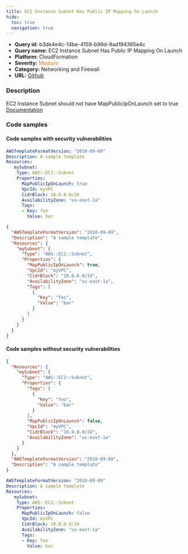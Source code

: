 ```yaml
---
title: EC2 Instance Subnet Has Public IP Mapping On Launch
hide:
  toc: true
  navigation: true
---
```


<style>
  .highlight .hll {
    background-color: #ff171742;
  }
  .md-content {
    max-width: 1100px;
    margin: 0 auto;
  }
</style>

-   **Query id:** b3de4e4c-14be-4159-b99d-9ad194365e4c
-   **Query name:** EC2 Instance Subnet Has Public IP Mapping On Launch
-   **Platform:** CloudFormation
-   **Severity:** <span style="color:#ff7213">Medium</span>
-   **Category:** Networking and Firewall
-   **URL:** [Github](https://github.com/Checkmarx/kics/tree/master/assets/queries/cloudFormation/aws/ec2_instance_subnet_has_public_ip_mapping_on_launch)

### Description
EC2 Instance Subnet should not have MapPublicIpOnLaunch set to true<br>
[Documentation](https://docs.aws.amazon.com/AWSCloudFormation/latest/UserGuide/aws-resource-ec2-subnet.html#cfn-ec2-subnet-mappubliciponlaunch)

### Code samples
#### Code samples with security vulnerabilities
```yaml title="Positive test num. 1 - yaml file" hl_lines="7"
AWSTemplateFormatVersion: "2010-09-09"
Description: A sample template
Resources:
   mySubnet:
    Type: AWS::EC2::Subnet
    Properties:
      MapPublicIpOnLaunch: true
      VpcId: myVPC
      CidrBlock: 10.0.0.0/24
      AvailabilityZone: "us-east-1a"
      Tags:
      - Key: foo
        Value: bar

```
```json title="Positive test num. 2 - json file" hl_lines="8"
{
  "AWSTemplateFormatVersion": "2010-09-09",
  "Description": "A sample template",
  "Resources": {
    "mySubnet": {
      "Type": "AWS::EC2::Subnet",
      "Properties": {
        "MapPublicIpOnLaunch": true,
        "VpcId": "myVPC",
        "CidrBlock": "10.0.0.0/24",
        "AvailabilityZone": "us-east-1a",
        "Tags": [
          {
            "Key": "foo",
            "Value": "bar"
          }
        ]
      }
    }
  }
}

```


#### Code samples without security vulnerabilities
```json title="Negative test num. 1 - json file"
{
  "Resources": {
    "mySubnet": {
      "Type": "AWS::EC2::Subnet",
      "Properties": {
        "Tags": [
          {
            "Key": "foo",
            "Value": "bar"
          }
        ],
        "MapPublicIpOnLaunch": false,
        "VpcId": "myVPC",
        "CidrBlock": "10.0.0.0/24",
        "AvailabilityZone": "us-east-1a"
      }
    }
  },
  "AWSTemplateFormatVersion": "2010-09-09",
  "Description": "A sample template"
}

```
```yaml title="Negative test num. 2 - yaml file"
AWSTemplateFormatVersion: "2010-09-09"
Description: A sample template
Resources:
   mySubnet:
    Type: AWS::EC2::Subnet
    Properties:
      MapPublicIpOnLaunch: false
      VpcId: myVPC
      CidrBlock: 10.0.0.0/24
      AvailabilityZone: "us-east-1a"
      Tags:
      - Key: foo
        Value: bar

```
